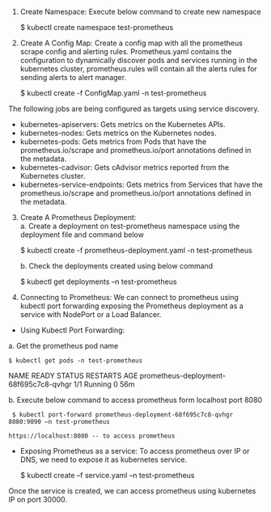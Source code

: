 1.	Create Namespace: Execute below command to create new namespace 

    $ kubectl create namespace test-prometheus 

2.	Create A Config Map: Create a config map with all the prometheus scrape config and alerting rules. Prometheus.yaml contains the configuration to dynamically discover pods and services running in the kubernetes cluster, prometheus.rules will contain all the alerts rules for sending alerts to alert manager. 

    $ kubectl create -f ConfigMap.yaml -n test-prometheus

The following jobs are being configured as targets using service discovery.
  - kubernetes-apiservers: Gets metrics on the Kubernetes APIs.
  - kubernetes-nodes: Gets metrics on the Kubernetes nodes.
  - kubernetes-pods: Gets metrics from Pods that have the prometheus.io/scrape and prometheus.io/port annotations defined in the metadata.
  - kubernetes-cadvisor: Gets cAdvisor metrics reported from the Kubernetes cluster.
  - kubernetes-service-endpoints: Gets metrics from Services that have the prometheus.io/scrape and prometheus.io/port annotations defined in the metadata.

3.	Create A Prometheus Deployment:  
    a.	Create a deployment on test-prometheus namespace using the deployment file and command below 

     $ kubectl create -f prometheus-deployment.yaml -n test-prometheus

    b.	Check the deployments created  using below command 

     $ kubectl get deployments –n test-prometheus

4.	Connecting to Prometheus: We can connect to prometheus using kubectl port forwarding exposing the Prometheus deployment as a service with NodePort or a Load Balancer. 

- Using Kubectl Port Forwarding: 

a.	Get the prometheus pod name 

    $ kubectl get pods -n test-prometheus

   NAME                                    READY   STATUS   RESTARTS   AGE
   prometheus-deployment-68f695c7c8-qvhgr   1/1     Running   0          56m

b.	Execute below command to access prometheus form localhost port 8080

     $ kubectl port-forward prometheus-deployment-68f695c7c8-qvhgr   8080:9090 –n test-prometheus

    https://localhost:8080 -- to access prometheus 

- Exposing Prometheus as a service: To access prometheus over IP or DNS, we need to expose it as kubernetes service. 

     $ kubectl create –f service.yaml –n test-prometheus

Once the service is created, we can access prometheus using kubernetes IP on port 30000. 
